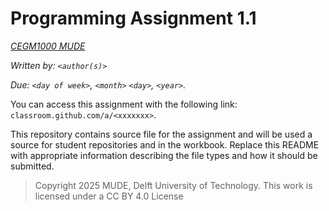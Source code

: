 # Programming Assignment 1.1

*[CEGM1000 MUDE](http://mude.citg.tudelft.nl/)*

*Written by: `<author(s)>`*

*Due: `<day of week>`, `<month>` `<day>`, `<year>`.*

You can access this assignment with the following link: `classroom.github.com/a/<xxxxxxx>`.

This repository contains source file for the assignment and will be used a source for student repositories and in the workbook. Replace this README with appropriate information describing the file types and how it should be submitted.

> Copyright 2025 MUDE, Delft University of Technology. This work is licensed under a CC BY 4.0 License
